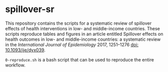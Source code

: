 # spillover-sr

This repository contains the scripts for a systematic review of spillover effects of health interventions in low- and middle-income countries. These scripts reproduce tables and figures in an article entitled Spillover effects on health outcomes in low- and middle-income countries: a systematic review in the *International Journal of Epidemiology* 2017, 1251–1276 [doi: 10.1093/ije/dyx039](https://academic.oup.com/ije/article/46/4/1251/3752464). 

`0-reproduce.sh` is a bash script that can be used to reproduce the entire workflow. 
